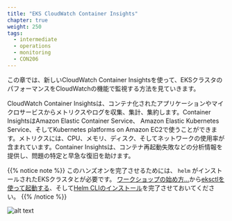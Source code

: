 ```yaml
---
title: "EKS CloudWatch Container Insights"
chapter: true
weight: 250
tags:
  - intermediate
  - operations
  - monitoring
  - CON206
---
```


<!--
In this chapter we will learn and leverage the new CloudWatch Container Insights to see how you can use native CloudWatch features to monitor your EKS Cluster performance.
-->
この章では、新しいCloudWatch Container Insightsを使って、EKSクラスタのパフォーマンスをCloudWatchの機能で監視する方法を見ていきます。

<!--
You can use CloudWatch Container Insights to collect, aggregate, and summarize metrics and logs from your containerized applications and microservices. Container Insights is available for Amazon Elastic Container Service, Amazon Elastic Kubernetes Service, and Kubernetes platforms on Amazon EC2. The metrics include utilization for resources such as CPU, memory, disk, and network. Container Insights also provides diagnostic information, such as container restart failures, to help you isolate issues and resolve them quickly.
-->
CloudWatch Container Insightsは、コンテナ化されたアプリケーションやマイクロサービスからメトリクスやログを収集、集計、集約します。Container InsightsはAmazon Elastic Container Service、 Amazon Elastic Kubernetes Service、そしてKubernetes platforms on Amazon EC2で使うことができます。メトリクスには、CPU、メモリ、ディスク、そしてネットワークの使用率が含まれています。Container Insightsは、コンテナ再起動失敗などの分析情報を提供し、問題の特定と早急な復旧を助けます。

<!--
{{% notice note %}}
In order to complete this lab you will need to have a working EKS Cluster, With `Helm` installed.
You will need to have completed the [Start the Workshop...](/020_prerequisites/) through  [Launching your cluster with Eksctl](/030_eksctl/) and [Install Helm CLI](/beginner/060_helm/helm_intro/install/) as well.
{{% /notice %}}
-->
{{% notice note %}}
このハンズオンを完了させるためには、 `helm` がインストールされたEKSクラスタとが必要です。
[ワークショップの始め方...](/020_prerequisites/)から[eksctlを使って起動する](/030_eksctl/)、そして[Helm CLIのインストール](/beginner/060_helm/helm_intro/install/)を完了させておいてください。
{{% /notice %}}

![alt text](/images/ekscwci/insights.png "CW Insights")
